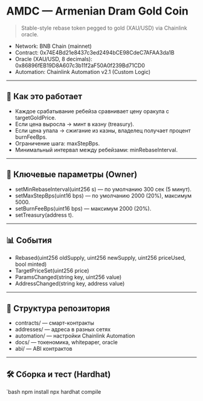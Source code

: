# AMDC — Armenian Dram Gold Coin

> Stable-style rebase token pegged to gold (XAU/USD) via Chainlink oracle.

- Network: BNB Chain (mainnet)  
- Contract: 0x74E4Bd21e8437c3ed2494bCE98CdeC7AFAA3da1B  
- Oracle (XAU/USD, 8 decimals): 0x86896fEB19D8A607c3b11f2aF50A0f239Bd71CD0  
- Automation: Chainlink Automation v2.1 (Custom Logic)

---

## 📌 Как это работает
- Каждое срабатывание ребейза сравнивает цену оракула с targetGoldPrice.
- Если цена выросла → минт в казну (treasury).
- Если цена упала → сжигание из казны, владелец получает процент burnFeeBps.
- Ограничение шага: maxStepBps.
- Минимальный интервал между ребейзами: minRebaseInterval.

---

## 🔧 Ключевые параметры (Owner)
- setMinRebaseInterval(uint256 s) — по умолчанию 300 сек (5 минут).
- setMaxStepBps(uint16 bps) — по умолчанию 2000 (20%), максимум 5000.
- setBurnFeeBps(uint16 bps) — максимум 2000 (20%).
- setTreasury(address t).

---

## 📊 События
- Rebased(uint256 oldSupply, uint256 newSupply, uint256 priceUsed, bool minted)
- TargetPriceSet(uint256 price)
- ParamsChanged(string key, uint256 value)
- AddressChanged(string key, address value)

---

## 📂 Структура репозитория
- contracts/ — смарт-контракты
- addresses/ — адреса в разных сетях
- automation/ — настройки Chainlink Automation
- docs/ — токеномика, whitepaper, oracle
- abi/ — ABI контрактов

---

## 🛠 Сборка и тест (Hardhat)
`bash
npm install
npx hardhat compile
